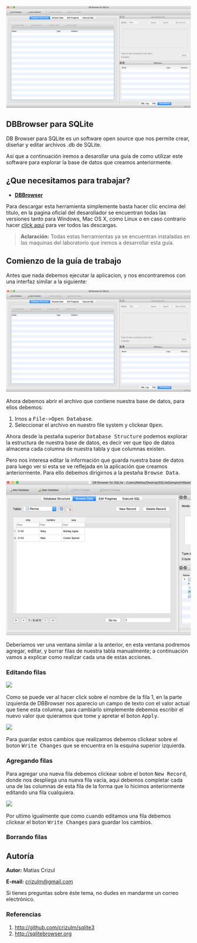 ![](./img/db-browser.png)

## DBBrowser para SQLite

DB Browser para SQLite es un software open source que nos permite crear, diseñar y editar archivos .db de SQLite.

Así que a continuación iremos a desarollar una guia de como utilizar este software para explorar la base de datos que creamos anteriormente.

## ¿Que necesitamos para trabajar?

 - [**DBBrowser**](http://sqlitebrowser.org)

Para descargar esta herramienta simplemente basta hacer clic encima del titulo, en la pagina oficial del desarollador se encuentran todas las versiones tanto para Windows, Mac OS X, como Linux o en caso contrario hacer [click aquí](./download) para ver todos las descargas.

> **Aclaración:** Todas estas herramientas ya se encuentran instaladas en las maquinas del laboratorio que iremos a desarrollar esta guía.

## Comienzo de la guía de trabajo

Antes que nada debemos ejecutar la aplicacion, y nos encontraremos con una interfaz similar a la siguiente:

![](./img/db-browser.png)

Ahora debemos abrir el archivo que contiene nuestra base de datos, para ellos debemos:
1. Irnos a <kbd>File->Open Database</kbd>.
2. Seleccionar el archivo en nuestro file system y clickear <kbd>Open</kbd>.

Ahora desde la pestaña superior <kbd>Database Structure</kbd> podemos explorar la estructura de nuestra base de datos, es decir ver que tipo de datos almacena cada columna de nuestra tabla y que columnas existen.

Pero nos interesa editar la información que guarda nuestra base de datos para luego ver si esta se ve reflejada en la aplicación que creamos anteriormente.
Para ello debemos dirigirnos a la pestaña <kbd>Browse Data</kbd>.

![](./img/db-browser-browse-data.png)

Deberiamos ver una ventana similar a la anterior, en esta ventana podremos agregar, editar, y borrar filas de nuestra tabla manualmente; a continuación vamos a explicar como realizar cada una de estas acciones.

### Editando filas

![](./img/dbbrowser-edit-1.jpg)

Como se puede ver al hacer click sobre el nombre de la fila 1, en la parte izquierda de DBBrowser nos aparecio un campo de texto con el valor actual que tiene esta columna, para cambiarlo simplemente debemos escribir el nuevo valor que quieramos que tome y apretar el boton <kbd>Apply</kbd>.

![](./img/dbbrowser-edit-2.jpg)

Para guardar estos cambios que realizamos debemos clickear sobre el boton <kbd>Write Changes</kbd> que se encuentra en la esquina superior izquierda.

### Agregando filas
Para agregar una nueva fila debemos clickear sobre el boton <kbd>New Record</kbd>, donde nos despliega una nueva fila vacia, aqui debemos completar cada una de las columnas de esta fila de la forma que lo hicimos anteriormente editando una fila cualquiera.

![](./img/dbbrowser-add.jpg)

Por ultimo igualmente que como cuando editamos una fila debemos clickear el boton <kbd>Write Changes</kbd> para guardar los cambios.

### Borrando filas
## Autoría
**Autor:** Matias Crizul

**E-mail:** crizulm@gmail.com

Si tienes preguntas sobre éste tema, no dudes en mandarme un correo electrónico.

### Referencias

1. http://github.com/crizulm/sqlite3
2. http://sqlitebrowser.org
